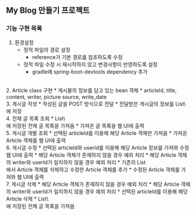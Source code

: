 ## My Blog 만들기 프로젝트
### 기능 구현 목록
1. 환경설정
    * 정적 파일의 경로 설정
        * reference가 기본 경로를 참조하도록 수정
    * 정적 파일 수정 시 재시작하지 않고 변경사항이 반영하도록 설정
        * gradle에 spring-boot-devtools dependency 추가
<br/>
2. Article class 구현
    * 게시물의 정보를 담고 있는 bean 객체
    * articleId, title, content, writer, picture source, write_date
<br/>
3. 게시글 작성
    * 작성된 글을 POST 방식으로 전달
    * 전달받은 게시글의 정보를 List\<Article>에 저장
<br/>
4. 전체 글 목록 조회
    * List\<Article>에 저장된 전체 글 목록을 가져옴
    * 가져온 글 목록을 웹 UI에 출력
<br/>
 5. 게시글 개별 조회
    * 선택된 articleId를 이용해 해당 Article 객체만 가져옴
    * 가져온 Article 객체를 웹 UI에 출력
<br/>
 6. 게시글 수정
    * 선택된 articleId와 userId를 이용해 해당 Article 정보를 가져와 수정 웹 UI에 출력
    * 해당 Article 객체가 존재하지 않을 경우 예외 처리
    * 해당 Article 객체의 writer와 userId가 일치하지 않을 경우 예외 처리
    * 기존의 List<Article>에서 Article 객체를 삭제하고 수정한 Article 객체를 추가
    * 수정된 Article 객체를 가져와 웹 UI에 출력
 <br/>
 7. 게시글 삭제
    * 해당 Article 객체가 존재하지 않을 경우 예외 처리
    * 해당 Article 객체의 writer와 userId가 일치하지 않을 경우 예외 처리
    * 선택된 articleId를 이용해 해당 Article 삭제
    * List\<Article>에 저장된 전체 글 목록을 가져옴
<br/>
    
